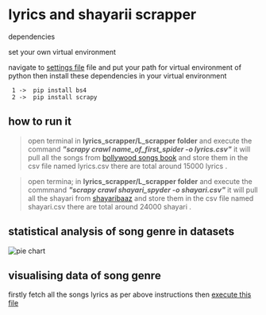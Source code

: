 # lyrics and shayarii scrapper


dependencies

  set your own virtual environment

  navigate to [settings file](.vscode/settings.json) file and put your  path for virtual environment  of python 
  then install these dependencies in your virtual environment
   
     1 ->  pip install bs4
     2 ->  pip install scrapy
    
    
     
    

## how to run it




  > open terminal in **lyrics_scrapper/L_scrapper folder** and execute the command  ***"scrapy crawl name_of_first_spider -o lyrics.csv"***
   it will  pull all the songs from [bollywood songs book](https://bollywoodsongsbook.com/atoz/all)  and store them in the csv file named lyrics.csv
   there are total around 15000  lyrics .
   
  > open termina; in **lyrics_scrapper/L_scrapper folder** and execute the commmand ***"scrapy crawl shayari_spyder -o shayari.csv"***
   it will pull all the shayari from [shayaribaaz](http://www.shayaribazar.com/English/) and store them in the csv file named shayari.csv
   there are total around 24000 shayari .
    
    
    
    
 ## statistical analysis of song genre in datasets
 
 ![pie chart](https://github.com/ajitsinghrathore/lyrics_scrapper/blob/master/L_scrapper/Figure_1.png?raw=true)
 
 
 
 ## visualising data of song genre
 
  firstly  fetch all the songs lyrics as per above instructions then [execute this file](L_scrapper/visualization.py) 
 

